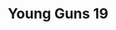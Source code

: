 ---
attached_collection: collections/wired-gunsite.md
attached_link: 
blog_block_cover: https://d1sf55qlb7p6hz.cloudfront.net/01a.jpg
blog_header: 
caption: "Judge and The New Procrastinator's Guide"
content: >-
  Being asked to be a part of the Young Guns jury is both humbling and
  inspiring. As a past winner and 3-time judge, I am always blown away by the
  level of work being produced by the next generation. In it’s 19th year, the
  _One Clubs Young Guns_ competition recognizes the world’s best working in
  film, photography, advertising, illustration, graphic design, animation,
  architecture, typography, music, and sound design age 30 and under.


  For the annual _The New Procrastinator’s Guid to Entering Young Guns_ judges
  Gemma O’brien, Amber Vittoria, Sekani Solomon, Kellie Cambpell-Illingworth,
  Chad Michael Joyce N. Ho, Wendy W. Fok, Brian Gartside, and I share our
  insights to preparing entries and thoughts on procrastination. Head here to
  read the full article and see my contribution bellow.


  Winners will be unveiled on October 27th and will be celebrated at Sony Hall
  in New York City on Wednesday, November 17th.


  **The New Procrastinator’s Guide to Entering Young Guns**  

  Jesse Rieser  

  Photographer  

  YG9 Winner  

  YG19 Judge


  > _If you don’t procrastinate, there is a strong chance we can’t be friends
  (half joking. sorta). I’ve procrastinated as long as I can remember. And at
  every stage. Elementary school book reports, university term papers, client
  deadlines, grant proposals… all of it. Look, I get it. Besides, everything is
  a little spicier when the clock is ticking, and the pressure is on._

  >

  > _But don’t let my fondness of chaos come off as an endorsement to craft an
  entry in disarray. I have had the honor of jurying three winning classes and I
  want to help position yourself to stand out in a hyper-competitive field._

  >

  > _When compiling your entry, my first point of advice is stylistic
  consistency. I want to be able to look at work and immediately say “That looks
  like the work of so and so.” Second is to think about the uniqueness of you.
  Think about how only you see the world the way you do; this is your most
  valuable currency. These sensibilities should consistently spill into both
  your client and personal works. I will always value a fresh and unique point
  of view over awards and high-profile client work with stylistic
  inconsistencies. Embrace your vision and push your_

  >

  > _creative currency, the awards and clients will come later. And often._
date: 
news_category:
  - press
theme_color: "#B9F1A8"
title: Young Guns 19
post_blocks:
  - _bookshop_name: posts/media-row-start
    row_alignment: between
  - _bookshop_name: posts/media-element-static
    caption: 
    image: https://d1sf55qlb7p6hz.cloudfront.net/YG19_Y.jpg
    width: '25'
  - _bookshop_name: posts/media-element-static
    caption: 
    image: https://d1sf55qlb7p6hz.cloudfront.net/YG19_G.jpg
    width: '25'
  - _bookshop_name: posts/media-element-static
    caption: 
    image: https://d1sf55qlb7p6hz.cloudfront.net/YG19_1.jpg
    width: '25'
  - _bookshop_name: posts/media-element-static
    caption: 
    image: https://d1sf55qlb7p6hz.cloudfront.net/YG19_9.jpg
    width: '25'
  - _bookshop_name: posts/media-row-static
  - _bookshop_name: posts/media-element-static
    caption: 
    image: https://d1sf55qlb7p6hz.cloudfront.net/jury2.jpg
    width: '100'
  - _bookshop_name: posts/media-row-end
blog_slider:
  - _bookshop_name: posts/media-motion-id
    show_controls: false
    vimeo_id: 618420931
  - _bookshop_name: posts/media-element-url
    image: https://d1sf55qlb7p6hz.cloudfront.net/01_article.jpg
---